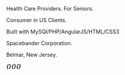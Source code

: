Health Care Providers. For Seniors.

Consumer in US Clients.


Built with MySQl/PHP/AngularJS/HTML/CSS3


Spacebander Corporation.

Belmar, New Jersey.


***{}{}{}***